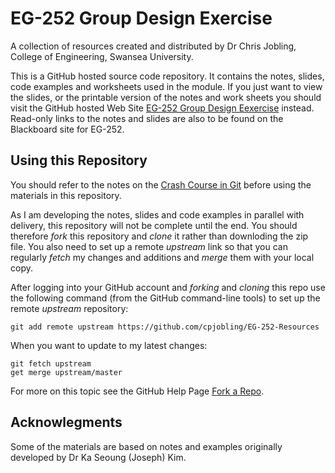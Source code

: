 # EG-252 Group Design Exercise

A collection of resources created and distributed by
Dr Chris Jobling, College of Engineering, Swansea University.

This is a GitHub hosted source code repository. It contains the notes, slides, code examples and worksheets used in the module. If you just want to view the slides, or the printable version of the notes and work sheets you should visit the GitHub hosted Web Site [EG-252 Group Design Eexercise](http://cpjobling.github.io/EG-252-Resources) instead. Read-only links to the notes and slides are also to be found on the Blackboard site for EG-252.

## Using this Repository

You should refer to the notes on the [Crash Course in Git]() before using the materials in this repository.

As I am developing the notes, slides and code examples in parallel with delivery, this repository will not be complete until the end. You should therefore *fork* this repository and *clone* it rather than downloding the zip file. You also need to set up a remote *upstream* link so that you can regularly *fetch* my changes and additions and *merge* them with your local copy.

After logging into your GitHub account and *forking* and *cloning* this repo use the following command (from the GitHub command-line tools) to set up the remote *upstream* repository:

    git add remote upstream https://github.com/cpjobling/EG-252-Resources
    
When you want to update to my latest changes:

    git fetch upstream
    get merge upstream/master
    
For more on this topic see the GitHub Help Page [Fork a Repo](https://help.github.com/articles/fork-a-repo).
    
## Acknowlegments

Some of the materials are based on notes and examples originally developed
by Dr Ka Seoung (Joseph) Kim.